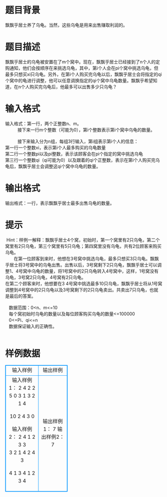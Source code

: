 # 

 
 # 题目背景 
飘飘乎居士养了乌龟。当然，这些乌龟是用来出售赚取利润的。 

 
 # 题目描述 
飘飘乎居士的乌龟被安置在了m个窝中。现在，飘飘乎居士已经接到了n个人的定购通知，他们会按顺序在来挑选乌龟，其中，第i个人会在pi个窝中挑选乌龟，但最多只想买xi只乌龟。另外，在第i个人购买完乌龟以后，飘飘乎居士会将指定的qi个窝中的龟进行调整，他可以任意调换指定的qi个窝中乌龟数量。飘飘乎希望知道，在n个人购买完乌龟后，他最多可以出售多少只乌龟？ 

 
 # 输入格式 
输入格式：第一行，两个正整数n、m。<BR>&nbsp;&nbsp;&nbsp;&nbsp;&nbsp;&nbsp;&nbsp;&nbsp;&nbsp;&nbsp;接下来一行m个整数（可能为0），第i个整数表示第i个窝中乌龟的数量。<BR><BR>&nbsp;&nbsp;&nbsp;&nbsp;&nbsp;&nbsp;&nbsp;&nbsp;&nbsp;&nbsp;接下来输入分为n组，每组3行输入，第i组表示第i个人的信息：<BR>第一行一个整数xi，表示第i个人最多购买的乌龟数量<BR>第二行一个整数pi以及pi整数，表示该顾客会在pi个指定的窝中挑选乌龟<BR>第三行一个整数qi（qi可能为0）以及跟着的qi个正整数，表示在第i个人购买完乌龟后，飘飘乎居士会调整这qi个窝中乌龟的数量。<BR> 

 
 # 输出格式 
输出格式：一行，表示飘飘乎居士最多出售乌龟的数量。 

 
 # 提示 
&nbsp;Hint：样例一解释：飘飘乎居士4个窝，初始时，第一个窝里有2只乌龟，第二个窝里有2只乌龟，第三个窝里有5只乌龟；第四窝里没有乌龟，共有2位顾客来购买乌龟。<BR>&nbsp;&nbsp;&nbsp;&nbsp;&nbsp;&nbsp;&nbsp;在第一位顾客到来时，他想在3号窝中挑选乌龟，最多只想买3只乌龟。飘飘乎居士将3号窝中的乌龟出售。出售以后，3号窝剩下2只乌龟，飘飘乎居士可以调整1、4号窝中乌龟的数量，将1号窝中的2只乌龟转入4号窝中，这样，1号窝没有乌龟，3号窝2只乌龟，4号窝有2只乌龟。<BR>在第二个顾客来时，他想要在3&nbsp;4号窝中挑选最多10只乌龟，飘飘乎居士将从1号窝调整到4号窝中的2只乌龟以及3号窝剩下的2只乌龟卖出。共卖出7只乌龟，也就是最后的答案。<BR>&nbsp;&nbsp;<BR>&nbsp;&nbsp;&nbsp;数据范围：0&lt;n、m&lt;=10<BR>&nbsp;&nbsp;&nbsp;每个窝初始时乌龟的数量以及每位顾客购买乌龟的数量&lt;=100000<BR>&nbsp;&nbsp;&nbsp;0&lt;=Pi、qi&lt;=n<BR>&nbsp;&nbsp;&nbsp;数据保证输入的正确性。<BR>&nbsp;&nbsp;<BR> 
# 样例数据
<style>
        table,table tr th, table tr td { border:1px solid #0094ff; }
        table { width: 200px; min-height: 25px; line-height: 25px; text-align: center; border-collapse: collapse;}   
    </style>
<table>
	<tr>
		<td>输入样例</td>
		<td>输出样例</td>
	</tr>
<tr><td>输入样例1：
2 4
2 2 5 0
3
1 3
2 1 4
       
10
2 4 3
0

输入样例2：
2 4
1 2 3 3            
3
2 1 4
2 4 3
          
4
1 3
4 1 2 3 4
</td><td>输出样例1：
7
输出样例2：
7

</td></tr></table>
